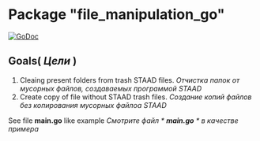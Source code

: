 # Package "file_manipulation_go"

[![GoDoc](https://godoc.org/github.com/Konstantin8105/file_manipulation_go/fileManipulation?status.svg)](https://godoc.org/github.com/Konstantin8105/file_manipulation_go/fileManipulation)

## Goals( *Цели* )

1. Cleaing present folders from trash STAAD files.
   *Отчистка папок от мусорных файлов, создаваемых программой STAAD*
2. Create copy of file without STAAD trash files.
   *Создание копий файлов без копирования мусорных файлоа STAAD*

See file **main.go** like example
*Смотрите файл * **main.go** * в качестве примера*
